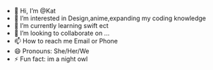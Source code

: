 - 👋 Hi, I’m @Kat
- 👀 I’m interested in Design,anime,expanding my coding knowledge
- 🌱 I’m currently learning swift ect
- 💞️ I’m looking to collaborate on ...
- 📫 How to reach me Email or Phone 
- 😄 Pronouns: She/Her/We
- ⚡ Fun fact: im a night owl

<!---
Katsocrazy/Katsocrazy is a ✨ special ✨ repository because its `README.md` (this file) appears on your GitHub profile.
You can click the Preview link to take a look at your changes.
--->
